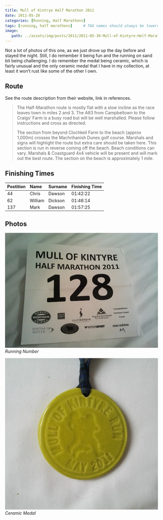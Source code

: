 ```yaml
---
title: Mull of Kintrye Half Marathon 2011
date: 2011-05-20
categories: [Running, Half Marathons]
tags: [running, half marathons]     # TAG names should always be lowercase
image:
   path: ../assets/img/posts/2011/2011-05-30-Mull-of-Kintyre-Helf-Marathon/mokrun-header.webp
---
```


Not a lot of photos of this one, as we just drove up the day before and stayed the night. Still, I do remember it being fun and the running on sand bit being challenging. I do remember the medal being ceramic, which is fairly unusual and the only ceramic medal that I have in my collection, at least it won’t rust like some of the other I own.

## Route

See the route description from their website, link in references.

> The Half-Marathon route is mostly flat with a slow incline as the race leaves town in miles 2 and 3.  The A83 from  Campbeltown to the Craigs’ Farm is a busy road but will be well marshalled.  Please follow instructions and cross  as directed.
>
> The section from beyond Clochkeil Farm to the beach (approx 1,000m) crosses the Machrihanish Dunes golf course. Marshals and signs will highlight the route but extra care should be taken here.  This section is run in reverse coming off the beach.  Beach conditions can vary.  Marshals & Coastguard 4x4 vehicle will be present  and will mark out the best route. The section on the beach is approximately 1 mile.

## Finishing Times

| Postition | Name    | Surname | Finishing Time |
| :-------- | :------ | :------ | :------------- |
| 44        | Chris   | Dawson  | 01:42:22       |
| 62        | William | Dickson | 01:46:14       |
| 137       | Mark    | Dawson  | 01:57:25       |

## Photos

![Running Number](../assets/img/posts/2011/2011-05-30-Mull-of-Kintyre-Helf-Marathon/Running_Number.webp)_Running Number_

![Ceramic Medal](../assets/img/posts/2011/2011-05-30-Mull-of-Kintyre-Helf-Marathon/Medal.webp)_Ceramic Medal_

